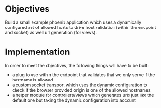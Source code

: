 # Objectives

Build a small example phoenix application which uses a dynamically configured
set of allowed hosts to drive host validation (within the endpoint and socket)
as well url generation (for views).

# Implementation
In order to meet the objectives, the following things will have to be built:

* a plug to use within the endpoint that validates that we only serve if the
  hostname is allowed
* a custom socket transport which uses the dynamic configuration to check if
  the browser provided origin is one of the allowed hostnames
* a helper module for controllers/views which generates urls just like the
  default one but taking the dynamic configuration into account
